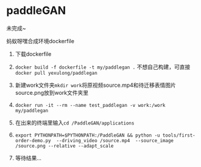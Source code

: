 # paddleGAN
未完成~

蚂蚁呀嘿合成环境dockerfile

1. 下载dockerfile

2. `docker build -f dockerfile -t my/paddlegan .` 不想自己构建，可直接 `docker pull yexulong/paddlegan`

3. 新建work文件夹`mkdir work`将原视频source.mp4和待迁移表情图片source.png放到work文件夹里

4. `docker run -it --rm --name test_paddlegan -v work:/work my/paddlegan`

5. 在出来的终端里输入`cd /PaddleGAN/applications`

6. `export PYTHONPATH=$PYTHONPATH:/PaddleGAN && python -u tools/first-order-demo.py  --driving_video /source.mp4  --source_image /source.png --relative --adapt_scale`

7. 等待结果...
